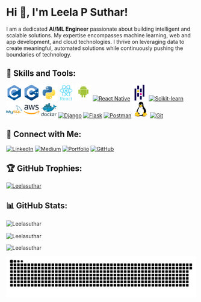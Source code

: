 <h1>Hi 👋, I'm Leela P Suthar!</h1>
<p>I am a dedicated <strong>AI/ML Engineer</strong> passionate about building intelligent and scalable solutions. My expertise encompasses machine learning, web and app development, and cloud technologies. I thrive on leveraging data to create meaningful, automated solutions while continuously pushing the boundaries of technology.</p>

<h2>🚀 Skills and Tools:</h2>
<p>
    <a target="_blank" href="https://raw.githubusercontent.com/devicons/devicon/master/icons/c/c-original.svg" style="display: inline-block;">
        <img src="https://raw.githubusercontent.com/devicons/devicon/master/icons/c/c-original.svg" alt="C" width="42" height="42" />
    </a>
    <a target="_blank" href="https://raw.githubusercontent.com/devicons/devicon/master/icons/cplusplus/cplusplus-original.svg" style="display: inline-block;">
        <img src="https://raw.githubusercontent.com/devicons/devicon/master/icons/cplusplus/cplusplus-original.svg" alt="C++" width="42" height="42" />
    </a>
    <a target="_blank" href="https://raw.githubusercontent.com/devicons/devicon/master/icons/python/python-original.svg" style="display: inline-block;">
        <img src="https://raw.githubusercontent.com/devicons/devicon/master/icons/python/python-original.svg" alt="Python" width="42" height="42" />
    </a>
    <a target="_blank" href="https://raw.githubusercontent.com/devicons/devicon/master/icons/react/react-original-wordmark.svg" style="display: inline-block;">
        <img src="https://raw.githubusercontent.com/devicons/devicon/master/icons/react/react-original-wordmark.svg" alt="React" width="42" height="42" />
    </a>
    <a target="_blank" href="https://raw.githubusercontent.com/devicons/devicon/master/icons/android/android-original-wordmark.svg" style="display: inline-block;">
        <img src="https://raw.githubusercontent.com/devicons/devicon/master/icons/android/android-original-wordmark.svg" alt="Android" width="42" height="42" />
    </a>
    <a target="_blank" href="https://reactnative.dev/img/header_logo.svg" style="display: inline-block;">
        <img src="https://reactnative.dev/img/header_logo.svg" alt="React Native" width="42" height="42" />
    </a>
    <a target="_blank" href="https://raw.githubusercontent.com/devicons/devicon/2ae2a900d2f041da66e950e4d48052658d850630/icons/pandas/pandas-original.svg" style="display: inline-block;">
        <img src="https://raw.githubusercontent.com/devicons/devicon/2ae2a900d2f041da66e950e4d48052658d850630/icons/pandas/pandas-original.svg" alt="Pandas" width="42" height="42" />
    </a>
    <a target="_blank" href="https://upload.wikimedia.org/wikipedia/commons/0/05/Scikit_learn_logo_small.svg" style="display: inline-block;">
        <img src="https://upload.wikimedia.org/wikipedia/commons/0/05/Scikit_learn_logo_small.svg" alt="Scikit-learn" width="42" height="42" />
    </a>
    <a target="_blank" href="https://raw.githubusercontent.com/devicons/devicon/master/icons/mysql/mysql-original-wordmark.svg" style="display: inline-block;">
        <img src="https://raw.githubusercontent.com/devicons/devicon/master/icons/mysql/mysql-original-wordmark.svg" alt="MySQL" width="42" height="42" />
    </a>
    <a target="_blank" href="https://raw.githubusercontent.com/devicons/devicon/master/icons/amazonwebservices/amazonwebservices-original-wordmark.svg" style="display: inline-block;">
        <img src="https://raw.githubusercontent.com/devicons/devicon/master/icons/amazonwebservices/amazonwebservices-original-wordmark.svg" alt="AWS" width="42" height="42" />
    </a>
    <a target="_blank" href="https://raw.githubusercontent.com/devicons/devicon/master/icons/docker/docker-original-wordmark.svg" style="display: inline-block;">
        <img src="https://raw.githubusercontent.com/devicons/devicon/master/icons/docker/docker-original-wordmark.svg" alt="Docker" width="42" height="42" />
    </a>
    <a target="_blank" href="https://cdn.worldvectorlogo.com/logos/django.svg" style="display: inline-block;">
        <img src="https://cdn.worldvectorlogo.com/logos/django.svg" alt="Django" width="42" height="42" />
    </a>
    <a target="_blank" href="https://www.vectorlogo.zone/logos/pocoo_flask/pocoo_flask-icon.svg" style="display: inline-block;">
        <img src="https://www.vectorlogo.zone/logos/pocoo_flask/pocoo_flask-icon.svg" alt="Flask" width="42" height="42" />
    </a>
    <a target="_blank" href="https://www.vectorlogo.zone/logos/getpostman/getpostman-icon.svg" style="display: inline-block;">
        <img src="https://www.vectorlogo.zone/logos/getpostman/getpostman-icon.svg" alt="Postman" width="42" height="42" />
    </a>
    <a target="_blank" href="https://raw.githubusercontent.com/devicons/devicon/master/icons/linux/linux-original.svg" style="display: inline-block;">
        <img src="https://raw.githubusercontent.com/devicons/devicon/master/icons/linux/linux-original.svg" alt="Linux" width="42" height="42" />
    </a>
    <a target="_blank" href="https://www.vectorlogo.zone/logos/git-scm/git-scm-icon.svg" style="display: inline-block;">
        <img src="https://www.vectorlogo.zone/logos/git-scm/git-scm-icon.svg" alt="Git" width="42" height="42" />
    </a>
</p>

<h2>🔗 Connect with Me:</h2>
<p>
    <a target="_blank" href="https://www.linkedin.com/in/leela-p-suthar/" style="display: inline-block;">
        <img src="https://img.shields.io/badge/linkedin-logo?style=for-the-badge&logo=linkedin&logoColor=white&color=%230a77b6" alt="LinkedIn" />
    </a>
    <a target="_blank" href="https://medium.com/@leelasuthar.ps" style="display: inline-block;">
        <img src="https://img.shields.io/badge/medium-logo?style=for-the-badge&logo=medium&logoColor=white&color=black" alt="Medium" />
    </a>
    <a target="_blank" href="https://www.leelapsuthar.in" style="display: inline-block;">
        <img src="https://img.shields.io/badge/portfolio-logo?style=for-the-badge&logo=portfolio&logoColor=white&color=orange" alt="Portfolio" />
    </a>
    <a target="_blank" href="https://github.com/Leelasuthar" style="display: inline-block;">
        <img src="https://img.shields.io/badge/github-logo?style=for-the-badge&logo=github&logoColor=white&color=black" alt="GitHub" />
    </a>
</p>

<h2>🏆 GitHub Trophies:</h2>
<p><a href="https://github.com/ryo-ma/github-profile-trophy"><img src="https://github-profile-trophy.vercel.app/?username=Leelasuthar" alt="Leelasuthar" /></a></p>

<h2>📊 GitHub Stats:</h2>
<p><img align="center" src="https://github-readme-stats.vercel.app/api?username=Leelasuthar&show_icons=true&locale=en" alt="Leelasuthar" /></p>
<p><img align="center" src="https://github-readme-streak-stats.herokuapp.com/?user=Leelasuthar&" alt="Leelasuthar" /></p>
<p><img src="https://github-readme-stats.vercel.app/api/top-langs?username=Leelasuthar&show_icons=true&locale=en&layout=compact" alt="Leelasuthar" /></p>

![Snake animation](https://raw.githubusercontent.com/Leelasuthar/Leelasuthar/output/github-contribution-grid-snake-dark.svg)
